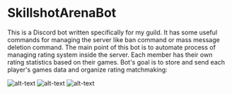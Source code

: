 # SkillshotArenaBot

This is a Discord bot written specifically for my guild. It has some useful commands for managing the server like ban command or mass message deletion command. The main point of this bot is to automate process of managing rating system inside the server. Each member has their own rating statistics based on their games. Bot's goal is to store and send each player's games data and organize rating matchmaking:  

![alt-text](https://imgur.com/2b6LRqR)
![alt-text](https://imgur.com/SyLcCAr)
![alt-text](https://imgur.com/LDpkpPI)
